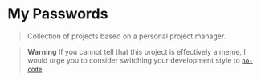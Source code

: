 # My Passwords

> Collection of projects based on a personal project manager.

> **Warning**
> If you cannot tell that this project is effectively a meme, I would urge you to consider switching your development style to [`no-code`](https://github.com/kelseyhightower/nocode).
